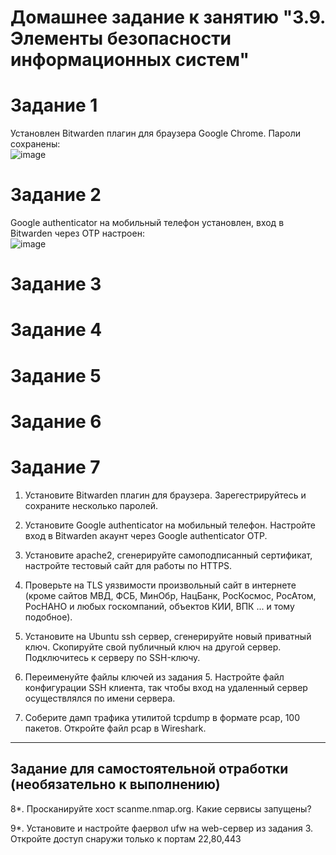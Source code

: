 # Домашнее задание к занятию "3.9. Элементы безопасности информационных систем"
# Задание 1
Установлен Bitwarden плагин для браузера Google Chrome. Пароли сохранены:  
![image](https://user-images.githubusercontent.com/22905019/145946982-97e1b74d-578a-4743-b6cd-daf1c4aea43f.png)  
# Задание 2
Google authenticator на мобильный телефон установлен, вход в Bitwarden через ОТР настроен:  
![image](https://user-images.githubusercontent.com/22905019/145948023-de3012a8-6dca-4527-8596-68889b91915a.png)  

# Задание 3
# Задание 4
# Задание 5
# Задание 6
# Задание 7

1. Установите Bitwarden плагин для браузера. Зарегестрируйтесь и сохраните несколько паролей.

2. Установите Google authenticator на мобильный телефон. Настройте вход в Bitwarden акаунт через Google authenticator OTP.

3. Установите apache2, сгенерируйте самоподписанный сертификат, настройте тестовый сайт для работы по HTTPS.

4. Проверьте на TLS уязвимости произвольный сайт в интернете (кроме сайтов МВД, ФСБ, МинОбр, НацБанк, РосКосмос, РосАтом, РосНАНО и любых госкомпаний, объектов КИИ, ВПК ... и тому подобное).

5. Установите на Ubuntu ssh сервер, сгенерируйте новый приватный ключ. Скопируйте свой публичный ключ на другой сервер. Подключитесь к серверу по SSH-ключу.
 
6. Переименуйте файлы ключей из задания 5. Настройте файл конфигурации SSH клиента, так чтобы вход на удаленный сервер осуществлялся по имени сервера.

7. Соберите дамп трафика утилитой tcpdump в формате pcap, 100 пакетов. Откройте файл pcap в Wireshark.

 ---
## Задание для самостоятельной отработки (необязательно к выполнению)

8*. Просканируйте хост scanme.nmap.org. Какие сервисы запущены?

9*. Установите и настройте фаервол ufw на web-сервер из задания 3. Откройте доступ снаружи только к портам 22,80,443
